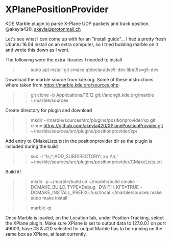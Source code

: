 # XPlanePositionProvider
KDE Marble plugin to parse X-Plane UDP packets and track position.
@akeyla420, akeyla@protonmail.ch

Let's see what I can come up with for an "install guide"...
I had a pretty fresh Ubuntu 16.04 install on an extra computer, so I tried building marble on it and wrote this down as I went.

The following were the extra libraries I needed to install
>> sudo apt install git cmake qtdeclarative5-dev libqt5svg5-dev

Download the marble source from kde.org.  Some of these instructions where taken from https://marble.kde.org/sources.php
>> git clone -b Applications/16.12 git://anongit.kde.org/marble ~/marble/sources

Create directory for plugin and download
>> mkdir ~/marble/sources/src/plugins/positionprovider/xp
>> git clone https://github.com/akeyla420/XPlanePositionProvider.git ~/marble/sources/src/plugins/positionprovider/xp/

Add entry to CMakeLists.txt in the positionprovider dir so the plugin is included during the build
>> sed -i '1s;^;ADD_SUBDIRECTORY( xp )\n;' ~/marble/sources/src/plugins/positionprovider/CMakeLists.txt

Build it!
>> mkdir -p ~/marble/build
>> cd ~/marble/build
>> cmake -DCMAKE_BUILD_TYPE=Debug -DWITH_KF5=TRUE -DCMAKE_INSTALL_PREFIX=/usr/local ~/marble/sources
>> make
>> sudo make install

>> marble-qt

Once Marble is loaded, on the Location tab, under Position Tracking, select the XPlane plugin.
Make sure XPlane is set to output data to 127.0.0.1 on port 49003, have #3 & #20 selected for output
Marble has to be running on the same box as XPlane, at least currently. 

